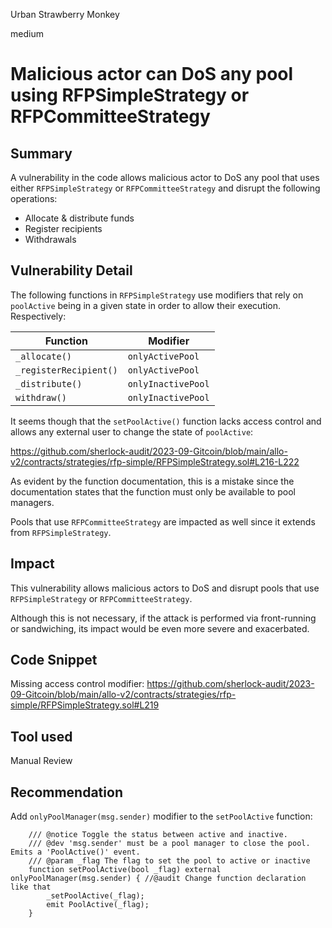 Urban Strawberry Monkey

medium

# Malicious actor can DoS any pool using RFPSimpleStrategy or RFPCommitteeStrategy
## Summary
A vulnerability in the code allows malicious actor to DoS any pool that uses either `RFPSimpleStrategy` or `RFPCommitteeStrategy` and disrupt the following operations:

- Allocate & distribute funds
- Register recipients
- Withdrawals

## Vulnerability Detail
The following functions in `RFPSimpleStrategy` use modifiers that rely on `poolActive` being in a given state in order to allow their execution. Respectively:

| Function | Modifier |
|---|---|
| `_allocate()` | `onlyActivePool` |
| `_registerRecipient()` | `onlyActivePool` |
| `_distribute()` | `onlyInactivePool` |
| `withdraw()` | `onlyInactivePool` |

It seems though that the `setPoolActive()` function lacks access control and allows any external user to change the state of `poolActive`:

https://github.com/sherlock-audit/2023-09-Gitcoin/blob/main/allo-v2/contracts/strategies/rfp-simple/RFPSimpleStrategy.sol#L216-L222

As evident by the function documentation, this is a mistake since the documentation states that the function must only be available to pool managers.

Pools that use `RFPCommitteeStrategy` are impacted as well since it extends from `RFPSimpleStrategy`.

## Impact

This vulnerability allows malicious actors to DoS and disrupt pools that use `RFPSimpleStrategy` or `RFPCommitteeStrategy`.

Although this is not necessary, if the attack is performed via front-running or sandwiching, its impact would be even more severe and exacerbated.  

## Code Snippet

Missing access control modifier:
https://github.com/sherlock-audit/2023-09-Gitcoin/blob/main/allo-v2/contracts/strategies/rfp-simple/RFPSimpleStrategy.sol#L219

## Tool used

Manual Review

## Recommendation

Add `onlyPoolManager(msg.sender)` modifier to the `setPoolActive` function:

```solidity
    /// @notice Toggle the status between active and inactive.
    /// @dev 'msg.sender' must be a pool manager to close the pool. Emits a 'PoolActive()' event.
    /// @param _flag The flag to set the pool to active or inactive
    function setPoolActive(bool _flag) external onlyPoolManager(msg.sender) { //@audit Change function declaration like that
        _setPoolActive(_flag);
        emit PoolActive(_flag);
    }
```
